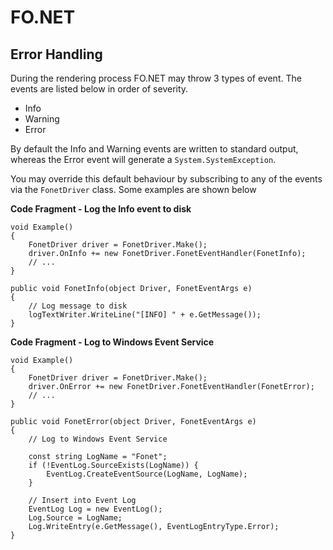 # FO.NET
## Error Handling

During the rendering process FO.NET may throw 3 types of event. The events are listed below in order of severity. 
* Info
* Warning
* Error

By default the Info and Warning events are written to standard output, whereas the Error event will generate a `System.SystemException`.

You may override this default behaviour by subscribing to any of the events via the `FonetDriver` class. Some examples are shown below 

**Code Fragment - Log the Info event to disk**
```
void Example()
{
    FonetDriver driver = FonetDriver.Make();
    driver.OnInfo += new FonetDriver.FonetEventHandler(FonetInfo);
    // ...
}

public void FonetInfo(object Driver, FonetEventArgs e)
{
    // Log message to disk
    logTextWriter.WriteLine("[INFO] " + e.GetMessage());
}
```

**Code Fragment - Log to Windows Event Service**

```
void Example()
{
    FonetDriver driver = FonetDriver.Make();
    driver.OnError += new FonetDriver.FonetEventHandler(FonetError);
    // ...
}

public void FonetError(object Driver, FonetEventArgs e)
{
    // Log to Windows Event Service

    const string LogName = "Fonet";
    if (!EventLog.SourceExists(LogName)) {
        EventLog.CreateEventSource(LogName, LogName);
    }

    // Insert into Event Log
    EventLog Log = new EventLog();
    Log.Source = LogName;
    Log.WriteEntry(e.GetMessage(), EventLogEntryType.Error);
}
```
